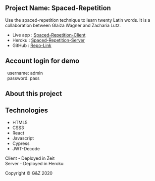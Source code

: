 ## Project Name: Spaced-Repetition

Use the spaced-repetition technique to learn twenty Latin words.
It is a collaboration between Glaiza Wagner and Zacharia Lutz.

- Live app  :   [Spaced-Repetition-Client](...)
- Heroku    :   [Spaced-Repetition-Server](https://glaiza-zac-spaced-rep-server.herokuapp.com)
- GitHub    :   [Repo-Link](https://github.com/thinkful-ei-heron/spaced-repetition_Zac-Glaiza_client)

## Account login for demo

&ensp;username: admin </br>
&ensp;password: pass

## About this project


## Technologies
- HTML5
- CSS3 
- React
- Javascript
- Cypress
- JWT-Decode

Client - Deployed in Zeit </br>
Server - Deployed in Heroku 

Copyright © G&Z 2020